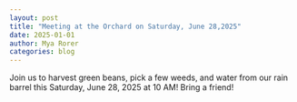 ```yaml
---
layout: post
title: "Meeting at the Orchard on Saturday, June 28,2025"
date: 2025-01-01
author: Mya Rorer
categories: blog
---
```


Join us to harvest green beans, pick a few weeds, and water from our rain barrel this Saturday, June 28, 2025 at 10 AM! Bring a friend!